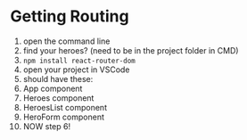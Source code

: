 # Getting Routing
1. open the command line 
2. find your heroes? (need to be in the project folder in CMD)
3. ```npm install react-router-dom```
4. open your project in VSCode
5. should have these:
  1. App component
  2. Heroes component
  3. HeroesList component
  4. HeroForm component
6. NOW step 6!
